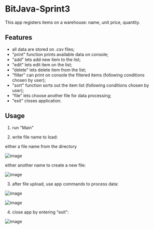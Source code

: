 # BitJava-Sprint3

This app registers items on a warehouse: name, unit price, quantity.

## Features

  - all data are stored on .csv files;
  - "print" function prints available data on console;
  - "add" lets add new item to the list;
  - "edit" lets edit item on the list;
  - "delete" lets delete item from the list;
  - "filter" can print on console the filtered items (following conditions chosen by user);
  - "sort" function sorts out the item list (following conditions chosen by user);
  - "file" lets choose another file for data processing;
  - "exit" closes application.
  
## Usage

1) run "Main"

2) write file name to load:

either a file name from the directory

![image](https://user-images.githubusercontent.com/70706753/94834651-4d269600-0419-11eb-8fa3-c8099473c40d.png)

either another name to create a new file:

![image](https://user-images.githubusercontent.com/70706753/94835437-5f550400-041a-11eb-8d22-a0af9429d182.png)

3) after file upload, use app commands to process data:

![image](https://user-images.githubusercontent.com/70706753/94835708-b8249c80-041a-11eb-8975-456634e4ab03.png)

![image](https://user-images.githubusercontent.com/70706753/94836049-2e290380-041b-11eb-9374-10ef2c9bc8cf.png)

4) close app by entering "exit":

![image](https://user-images.githubusercontent.com/70706753/94836173-53b60d00-041b-11eb-9b64-658de4c02155.png)
